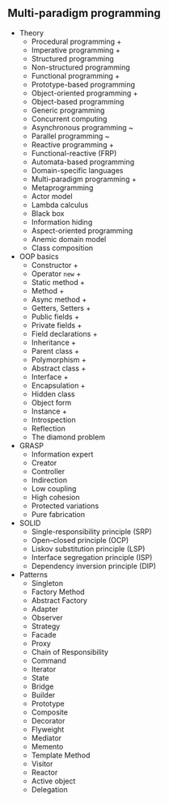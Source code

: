 ## Multi-paradigm programming

- Theory
  - Procedural programming +
  - Imperative programming +
  - Structured programming
  - Non-structured programming
  - Functional programming +
  - Prototype-based programming
  - Object-oriented programming +
  - Object-based programming
  - Generic programming
  - Concurrent computing
  - Asynchronous programming ~
  - Parallel programming ~
  - Reactive programming +
  - Functional-reactive (FRP)
  - Automata-based programming
  - Domain-specific languages
  - Multi-paradigm programming +
  - Metaprogramming
  - Actor model
  - Lambda calculus
  - Black box
  - Information hiding
  - Aspect-oriented programming
  - Anemic domain model
  - Class composition
- OOP basics
  - Constructor +
  - Operator `new` +
  - Static method +
  - Method +
  - Async method +
  - Getters, Setters +
  - Public fields +
  - Private fields +
  - Field declarations +
  - Inheritance +
  - Parent class +
  - Polymorphism +
  - Abstract class +
  - Interface +
  - Encapsulation +
  - Hidden class
  - Object form
  - Instance +
  - Introspection
  - Reflection
  - The diamond problem
- GRASP
  - Information expert
  - Creator
  - Controller
  - Indirection
  - Low coupling
  - High cohesion
  - Protected variations
  - Pure fabrication
- SOLID
  - Single-responsibility principle (SRP)
  - Open–closed principle (OCP)
  - Liskov substitution principle (LSP)
  - Interface segregation principle (ISP)
  - Dependency inversion principle (DIP)
- Patterns
  - Singleton
  - Factory Method
  - Abstract Factory
  - Adapter
  - Observer
  - Strategy
  - Facade
  - Proxy
  - Chain of Responsibility
  - Command
  - Iterator
  - State
  - Bridge
  - Builder
  - Prototype
  - Composite
  - Decorator
  - Flyweight
  - Mediator
  - Memento
  - Template Method
  - Visitor
  - Reactor
  - Active object
  - Delegation
